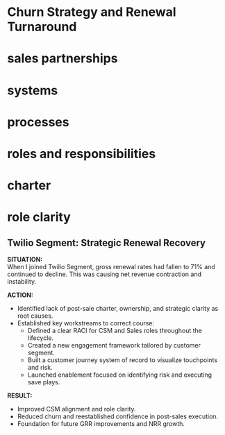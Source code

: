 # Churn Strategy and Renewal Turnaround
# sales partnerships
# systems
# processes
# roles and responsibilities
# charter
# role clarity

## Twilio Segment: Strategic Renewal Recovery

**SITUATION:**  
When I joined Twilio Segment, gross renewal rates had fallen to 71% and continued to decline. This was causing net revenue contraction and instability.

**ACTION:**  
- Identified lack of post-sale charter, ownership, and strategic clarity as root causes.
- Established key workstreams to correct course:
  - Defined a clear RACI for CSM and Sales roles throughout the lifecycle.
  - Created a new engagement framework tailored by customer segment.
  - Built a customer journey system of record to visualize touchpoints and risk.
  - Launched enablement focused on identifying risk and executing save plays.

**RESULT:**  
- Improved CSM alignment and role clarity.
- Reduced churn and reestablished confidence in post-sales execution.
- Foundation for future GRR improvements and NRR growth.